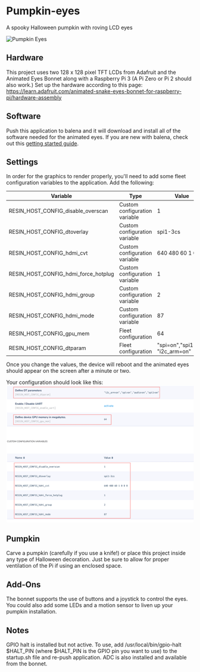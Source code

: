 # Pumpkin-eyes
A spooky Halloween pumpkin with roving LCD eyes

![Pumpkin Eyes](img/ezgif-crop.gif)

## Hardware
This project uses two 128 x 128 pixel TFT LCDs from Adafruit and the Animated Eyes Bonnet along with a Raspberry Pi 3 (A Pi Zero or Pi 2 should also work.) Set up the hardware according to this page: https://learn.adafruit.com/animated-snake-eyes-bonnet-for-raspberry-pi/hardware-assembly

## Software
Push this application to balena and it will download and install all of the software needed for the animated eyes.
If you are new with balena, check out this [getting started guide](https://www.balena.io/docs/learn/getting-started/raspberrypi3/nodejs/).

## Settings
In order for the graphics to render properly, you'll need to add some fleet configuration variables to the application. Add the following:

| Variable  | Type | Value |
| ------------- | ------------- | ------------- |
| RESIN_HOST_CONFIG_disable_overscan | Custom configuration variable | 1 |
| RESIN_HOST_CONFIG_dtoverlay | Custom configuration variable | spi1-3cs |
| RESIN_HOST_CONFIG_hdmi_cvt | Custom configuration variable | 640 480 60 1 0 0 0 |
| RESIN_HOST_CONFIG_hdmi_force_hotplug | Custom configuration variable | 1 |
| RESIN_HOST_CONFIG_hdmi_group | Custom configuration variable | 2 |
| RESIN_HOST_CONFIG_hdmi_mode | Custom configuration variable | 87 |
| RESIN_HOST_CONFIG_gpu_mem | Fleet configuration | 64 |
| RESIN_HOST_CONFIG_dtparam | Fleet configuration | "spi=on","spi1=on", "i2c_arm=on" |

Once you change the values, the device will reboot and the animated eyes should appear on the screen after a minute or two.

Your configuration should look like this:
![Pumpkin Eyes](img/configuration.png)

## Pumpkin
Carve a pumpkin (carefully if you use a knife!) or place this project inside any type of Halloween decoration. Just be sure to allow for proper ventilation of the Pi if using an enclosed space. 

## Add-Ons
The bonnet supports the use of buttons and a joystick to control the eyes. You could also add some LEDs and a motion sensor to liven up your pumpkin installation.

## Notes
GPIO halt is installed but not active. To use, add /usr/local/bin/gpio-halt $HALT_PIN (where $HALT_PIN is the GPIO pin you want to use) to the startup.sh file and re-push application.
ADC is also installed and available from the bonnet.

